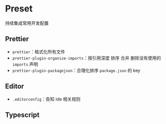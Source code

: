 # Preset

持续集成常用开发配置

## Prettier

- `prettier`：格式化所有文件
- `prettier-plugin-organize-imports`：按引用深度 排序 合并 删除没有使用的 `imports` 声明
- `prettier-plugin-packagejson`：合理化排序 `package.json` 的 key

## Editor

- `.editorconfig`：告知 ide 相关规则

## Typescript

